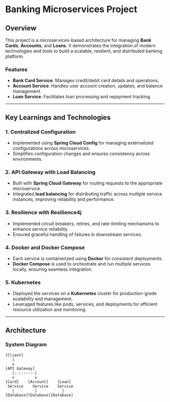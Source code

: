 # Banking Microservices Project

## Overview
This project is a microservices-based architecture for managing **Bank Cards**, **Accounts**, and **Loans**. It demonstrates the integration of modern technologies and tools to build a scalable, resilient, and distributed banking platform.

### Features
- **Bank Card Service**: Manages credit/debit card details and operations.
- **Account Service**: Handles user account creation, updates, and balance management.
- **Loan Service**: Facilitates loan processing and repayment tracking.

---

## Key Learnings and Technologies

### 1. **Centralized Configuration**
- Implemented using **Spring Cloud Config** for managing externalized configurations across microservices.
- Simplifies configuration changes and ensures consistency across environments.

### 2. **API Gateway with Load Balancing**
- Built with **Spring Cloud Gateway** for routing requests to the appropriate microservice.
- Integrated **load balancing** for distributing traffic across multiple service instances, improving reliability and performance.

### 3. **Resilience with Resilience4j**
- Implemented circuit breakers, retries, and rate-limiting mechanisms to enhance service reliability.
- Ensured graceful handling of failures in downstream services.

### 4. **Docker and Docker Compose**
- Each service is containerized using **Docker** for consistent deployments.
- **Docker Compose** is used to orchestrate and run multiple services locally, ensuring seamless integration.

### 5. **Kubernetes**
- Deployed the services on a **Kubernetes** cluster for production-grade scalability and management.
- Leveraged features like pods, services, and deployments for efficient resource utilization and monitoring.

---

## Architecture

### System Diagram
```plaintext
[Client]
   |
   v
[API Gateway]
   |---------|
   v         v
[Card]    [Account]    [Loan]
 Service    Service    Service
   |         |           |
[Database][Database][Database]
